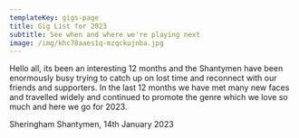 ```yaml
---
templateKey: gigs-page
title: Gig List for 2023
subtitle: See when and where we're playing next
image: /img/khc78aaes1q-mzqckujnba.jpg
---
```

Hello all, its been an interesting 12 months and the Shantymen have been enormously busy trying to catch up on lost time and reconnect with our friends and supporters. In the last 12 months we have met many new faces and travelled widely and continued to promote the genre which we love so much and here we go for 2023.

 Sheringham Shantymen, 14th January 2023